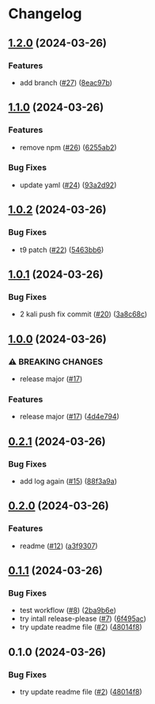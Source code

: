 # Changelog

## [1.2.0](https://github.com/daudzubaidi/try-release-please/compare/v1.1.0...v1.2.0) (2024-03-26)


### Features

* add branch ([#27](https://github.com/daudzubaidi/try-release-please/issues/27)) ([8eac97b](https://github.com/daudzubaidi/try-release-please/commit/8eac97ba9fa69a6f6a514ac5d4386a252ccafbad))

## [1.1.0](https://github.com/daudzubaidi/try-release-please/compare/v1.0.2...v1.1.0) (2024-03-26)


### Features

* remove npm ([#26](https://github.com/daudzubaidi/try-release-please/issues/26)) ([6255ab2](https://github.com/daudzubaidi/try-release-please/commit/6255ab273f1767f91f2ec75087943671be4b7eb1))


### Bug Fixes

* update yaml ([#24](https://github.com/daudzubaidi/try-release-please/issues/24)) ([93a2d92](https://github.com/daudzubaidi/try-release-please/commit/93a2d9290ccfd8663c4a442e45740accd31e5a3f))

## [1.0.2](https://github.com/daudzubaidi/try-release-please/compare/v1.0.1...v1.0.2) (2024-03-26)


### Bug Fixes

* t9 patch ([#22](https://github.com/daudzubaidi/try-release-please/issues/22)) ([5463bb6](https://github.com/daudzubaidi/try-release-please/commit/5463bb6325cb69fc8a4077cdf21f3837b089648e))

## [1.0.1](https://github.com/daudzubaidi/try-release-please/compare/v1.0.0...v1.0.1) (2024-03-26)


### Bug Fixes

* 2 kali push fix commit ([#20](https://github.com/daudzubaidi/try-release-please/issues/20)) ([3a8c68c](https://github.com/daudzubaidi/try-release-please/commit/3a8c68cf5eca22d8ad6a74454af589a904ad18db))

## [1.0.0](https://github.com/daudzubaidi/try-release-please/compare/v0.2.1...v1.0.0) (2024-03-26)


### ⚠ BREAKING CHANGES

* release major ([#17](https://github.com/daudzubaidi/try-release-please/issues/17))

### Features

* release major ([#17](https://github.com/daudzubaidi/try-release-please/issues/17)) ([4d4e794](https://github.com/daudzubaidi/try-release-please/commit/4d4e794648239de3b3f17badfe92cbb35c116ea6))

## [0.2.1](https://github.com/daudzubaidi/try-release-please/compare/v0.2.0...v0.2.1) (2024-03-26)


### Bug Fixes

* add log again ([#15](https://github.com/daudzubaidi/try-release-please/issues/15)) ([88f3a9a](https://github.com/daudzubaidi/try-release-please/commit/88f3a9ac7143fa832195d60aaba6f8b261924e87))

## [0.2.0](https://github.com/daudzubaidi/try-release-please/compare/v0.1.1...v0.2.0) (2024-03-26)


### Features

* readme ([#12](https://github.com/daudzubaidi/try-release-please/issues/12)) ([a3f9307](https://github.com/daudzubaidi/try-release-please/commit/a3f930789b37e62c45b73ecb036f43c317b93537))

## [0.1.1](https://github.com/daudzubaidi/try-release-please/compare/v0.1.0...v0.1.1) (2024-03-26)


### Bug Fixes

* test workflow ([#8](https://github.com/daudzubaidi/try-release-please/issues/8)) ([2ba9b6e](https://github.com/daudzubaidi/try-release-please/commit/2ba9b6eefe9cedf386466d4052039cdcf03801ea))
* try intall release-please ([#7](https://github.com/daudzubaidi/try-release-please/issues/7)) ([6f495ac](https://github.com/daudzubaidi/try-release-please/commit/6f495ac8c98ded9a43096ff04e7f89134577fccc))
* try update readme file ([#2](https://github.com/daudzubaidi/try-release-please/issues/2)) ([48014f8](https://github.com/daudzubaidi/try-release-please/commit/48014f887e3cf018da48f10daa9e9b1055cd8a9f))

## 0.1.0 (2024-03-26)


### Bug Fixes

* try update readme file ([#2](https://github.com/daudzubaidi/try-release-please/issues/2)) ([48014f8](https://github.com/daudzubaidi/try-release-please/commit/48014f887e3cf018da48f10daa9e9b1055cd8a9f))
